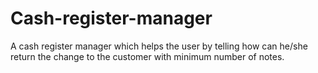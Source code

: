# Cash-register-manager
 A cash register manager which helps the user by telling how can he/she return the change to the customer with minimum number of notes.
